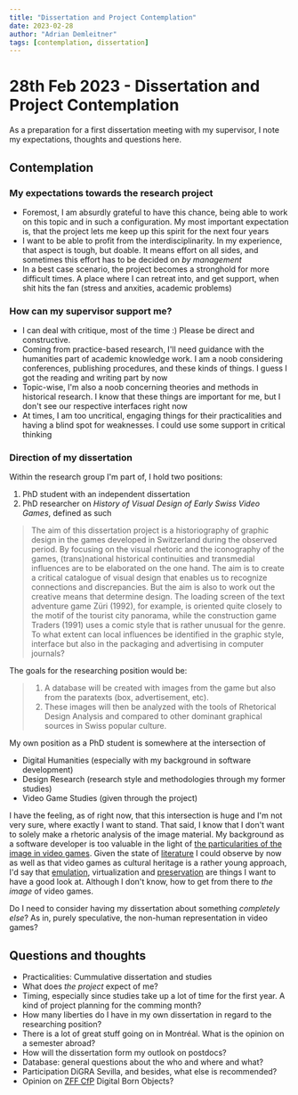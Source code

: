 ```yaml
---
title: "Dissertation and Project Contemplation"
date: 2023-02-28
author: "Adrian Demleitner"
tags: [contemplation, dissertation]
---
```

# 28th Feb 2023 - Dissertation and Project Contemplation
As a preparation for a first dissertation meeting with my supervisor, I note my expectations, thoughts and questions here.

## Contemplation
### My expectations towards the research project
- Foremost, I am absurdly grateful to have this chance, being able to work on this topic and in such a configuration. My most important expectation is, that the project lets me keep up this spirit for the next four years
- I want to be able to profit from the interdisciplinarity. In my experience, that aspect is tough, but doable. It means effort on all sides, and sometimes this effort has to be decided on *by management*
- In a best case scenario, the project becomes a stronghold for more difficult times. A place where I can retreat into, and get support, when shit hits the fan (stress and anxities, academic problems)

### How can my supervisor support me?
- I can deal with critique, most of the time :) Please be direct and constructive.
- Coming from practice-based research, I'll need guidance with the humanities part of academic knowledge work. I am a noob considering conferences, publishing procedures, and these kinds of things. I guess I got the reading and writing part by now
- Topic-wise, I'm also a noob concerning theories and methods in historical research. I know that these things are important for me, but I don't see our respective interfaces right now
- At times, I am too uncritical, engaging things for their practicalities and having a blind spot for weaknesses. I could use some support in critical thinking

### Direction of my dissertation
Within the research group I'm part of, I hold two positions:

1. PhD student with an independent dissertation
2. PhD researcher on *History of Visual Design of Early Swiss Video Games*, defined as such

> The aim of this dissertation project is a historiography of graphic design in the games developed in Switzerland during the observed period. By focusing on the visual rhetoric and the iconography of the games, (trans)national historical continuities and transmedial influences are to be elaborated on the one hand. The aim is to create a critical catalogue of visual design that enables us to recognize connections and discrepancies. But the aim is also to work out the creative means that determine design. The loading screen of the text adventure game Züri (1992), for example, is oriented quite closely to the motif of the tourist city panorama, while the construction game Traders (1991) uses a comic style that is rather unusual for the genre. To what extent can local influences be identified in the graphic style, interface but also in the packaging and advertising in computer journals?

The goals for the researching position would be:

> 1. A database will be created with images from the game but also from the paratexts (box, advertisement, etc).
> 2. These images will then be analyzed with the tools of Rhetorical Design Analysis and compared to other dominant graphical sources in Swiss popular culture.

My own position as a PhD student is somewhere at the intersection of

- Digital Humanities (especially with my background in software development)
- Design Research (research style and methodologies through my former studies)
- Video Game Studies (given through the project)

I have the feeling, as of right now, that this intersection is huge and I'm not very sure, where exactly I want to stand. That said, I know that I don't want to solely make a rhetoric analysis of the image material. My background as a software developer is too valuable in the light of [the particularities of the image in video games](notes/Visuality.md). Given the state of [literature](notes/Literature.md) I could observe by now as well as that video games as cultural heritage is a rather young approach, I'd say that [emulation](notes/Emulation.md), virtualization and [preservation](notes/Preservation.md) are things I want to have a good look at. Although I don't know, how to get from there to *the image* of video games.

Do I need to consider having my dissertation about something *completely else*? As in, purely speculative, the non-human representation in video games?

## Questions and thoughts
- Practicalities: Cummulative dissertation and studies
- What does *the project* expect of me?
- Timing, especially since studies take up a lot of time for the first year. A kind of project planning for the comming month?
- How many liberties do I have in my own dissertation in regard to the researching position?
- There is a lot of great stuff going on in Montréal. What is the opinion on a semester abroad?
- How will the dissertation form my outlook on postdocs?
- Database: general questions about the who and where and what?
- Participation DiGRA Sevilla, and besides, what else is recommended?
- Opinion on [ZFF CfP](https://zzf-potsdam.de/de/news/cfp-neue-themenhefte-zeithistorische-forschungenstudies-contemporary-history-22-2025) Digital Born Objects?